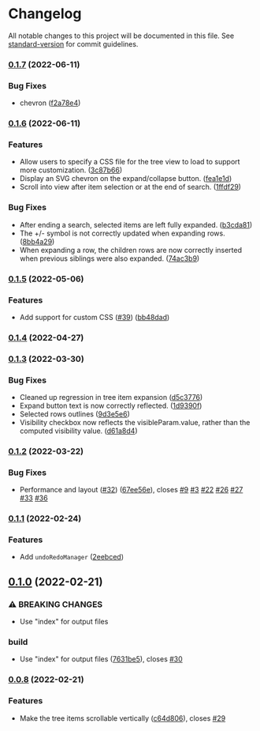 # Changelog

All notable changes to this project will be documented in this file. See [standard-version](https://github.com/conventional-changelog/standard-version) for commit guidelines.

### [0.1.7](https://github.com/ZeaInc/zea-tree-view/compare/v0.1.6...v0.1.7) (2022-06-11)


### Bug Fixes

* chevron ([f2a78e4](https://github.com/ZeaInc/zea-tree-view/commit/f2a78e40178ee887f970727f9d7372a71da30d70))

### [0.1.6](https://github.com/ZeaInc/zea-tree-view/compare/v0.1.5...v0.1.6) (2022-06-11)

### Features

- Allow users to specify a CSS file for the tree view to load to support more customization. ([3c87b66](https://github.com/ZeaInc/zea-tree-view/commit/2c87b6624ab8913d1349d26984db54fa2559893a))
- Display an SVG chevron on the expand/collapse button. ([fea1e1d](https://github.com/ZeaInc/zea-tree-view/commit/fea1e1d0a28c646410690daaa3bdb000e2e94aba))
- Scroll into view after item selection or at the end of search. ([1ffdf29](https://github.com/ZeaInc/zea-tree-view/commit/1ffdf29b18254fadc782950ae7bcfb95f0450fb1))

### Bug Fixes

- After ending a search, selected items are left fully expanded. ([b3cda81](https://github.com/ZeaInc/zea-tree-view/commit/b3cda81b5feb9424abb772bbd4dfc7cb3cafab92))
- The +/- symbol is not correctly updated when expanding rows. ([8bb4a29](https://github.com/ZeaInc/zea-tree-view/commit/8bb4a2919b98b5494422bd1ab457b62573a20357))
- When expanding a row, the children rows are now correctly inserted when previous siblings were also expanded. ([74ac3b9](https://github.com/ZeaInc/zea-tree-view/commit/74ac3b953602278159db836d41c13b923fc5d4a0))

### [0.1.5](https://github.com/ZeaInc/zea-tree-view/compare/v0.1.3...v0.1.5) (2022-05-06)

### Features

- Add support for custom CSS ([#39](https://github.com/ZeaInc/zea-tree-view/issues/39)) ([bb48dad](https://github.com/ZeaInc/zea-tree-view/commit/bb48dad11d379b9a50af5ca36fb3bfcc63e7d3e0))

### [0.1.4](https://github.com/ZeaInc/zea-tree-view/compare/v0.1.3...v0.1.4) (2022-04-27)

### [0.1.3](https://github.com/ZeaInc/zea-tree-view/compare/v0.1.2...v0.1.3) (2022-03-30)

### Bug Fixes

- Cleaned up regression in tree item expansion ([d5c3776](https://github.com/ZeaInc/zea-tree-view/commit/d5c37760074130338fd8d0890ca5121369524099))
- Expand button text is now correctly reflected. ([1d9390f](https://github.com/ZeaInc/zea-tree-view/commit/1d9390fce3f5d0de770da6ca752abf1756ed3168))
- Selected rows outlines ([9d3e5e6](https://github.com/ZeaInc/zea-tree-view/commit/9d3e5e6c9db69381c8b1a7c1ba8418809b00e39c))
- Visibility checkbox now reflects the visibleParam.value, rather than the computed visibility value. ([d61a8d4](https://github.com/ZeaInc/zea-tree-view/commit/d61a8d4fe6e3c239ff1401c391a6e5bc6bdbc085))

### [0.1.2](https://github.com/ZeaInc/zea-tree-view/compare/v0.1.1...v0.1.2) (2022-03-22)

### Bug Fixes

- Performance and layout ([#32](https://github.com/ZeaInc/zea-tree-view/issues/32)) ([67ee56e](https://github.com/ZeaInc/zea-tree-view/commit/67ee56e4eeda328dbd0e274d306cc65e727d21a6)), closes [#9](https://github.com/ZeaInc/zea-tree-view/issues/9) [#3](https://github.com/ZeaInc/zea-tree-view/issues/3) [#22](https://github.com/ZeaInc/zea-tree-view/issues/22) [#26](https://github.com/ZeaInc/zea-tree-view/issues/26) [#27](https://github.com/ZeaInc/zea-tree-view/issues/27) [#33](https://github.com/ZeaInc/zea-tree-view/issues/33) [#36](https://github.com/ZeaInc/zea-tree-view/issues/36)

### [0.1.1](https://github.com/ZeaInc/zea-tree-view/compare/v0.1.0...v0.1.1) (2022-02-24)

### Features

- Add `undoRedoManager` ([2eebced](https://github.com/ZeaInc/zea-tree-view/commit/2eebcedfbb807cacc7d56d800cef34b497557b1a))

## [0.1.0](https://github.com/ZeaInc/zea-tree-view/compare/v0.0.8...v0.1.0) (2022-02-21)

### ⚠ BREAKING CHANGES

- Use "index" for output files

### build

- Use "index" for output files ([7631be5](https://github.com/ZeaInc/zea-tree-view/commit/7631be53068b022519556fdadc67b32f31c1c1f4)), closes [#30](https://github.com/ZeaInc/zea-tree-view/issues/30)

### [0.0.8](https://github.com/ZeaInc/zea-tree-view/compare/v0.0.7...v0.0.8) (2022-02-21)

### Features

- Make the tree items scrollable vertically ([c64d806](https://github.com/ZeaInc/zea-tree-view/commit/c64d806b183348078b999122eba32eccecaeb042)), closes [#29](https://github.com/ZeaInc/zea-tree-view/issues/29)
